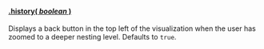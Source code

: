 #### <a name="boolean" href="#wiki-boolean">.history( *boolean* )</a>

Displays a back button in the top left of the visualization when the user has zoomed to a deeper nesting level. Defaults to ```true```.
